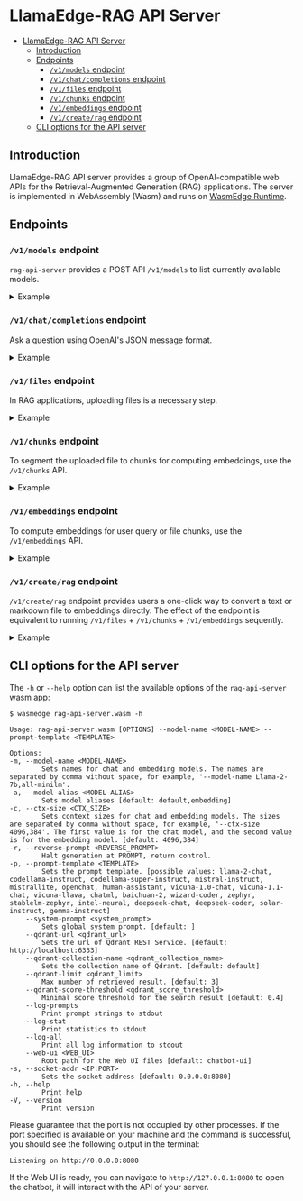# LlamaEdge-RAG API Server

<!-- @import "[TOC]" {cmd="toc" depthFrom=1 depthTo=6 orderedList=false} -->

<!-- code_chunk_output -->

- [LlamaEdge-RAG API Server](#llamaedge-rag-api-server)
  - [Introduction](#introduction)
  - [Endpoints](#endpoints)
    - [`/v1/models` endpoint](#v1models-endpoint)
    - [`/v1/chat/completions` endpoint](#v1chatcompletions-endpoint)
    - [`/v1/files` endpoint](#v1files-endpoint)
    - [`/v1/chunks` endpoint](#v1chunks-endpoint)
    - [`/v1/embeddings` endpoint](#v1embeddings-endpoint)
    - [`/v1/create/rag` endpoint](#v1createrag-endpoint)
  - [CLI options for the API server](#cli-options-for-the-api-server)

<!-- /code_chunk_output -->

## Introduction

LlamaEdge-RAG API server provides a group of OpenAI-compatible web APIs for the Retrieval-Augmented Generation (RAG) applications. The server is implemented in WebAssembly (Wasm) and runs on [WasmEdge Runtime](https://github.com/WasmEdge/WasmEdge).

## Endpoints

### `/v1/models` endpoint

`rag-api-server` provides a POST API `/v1/models` to list currently available models.

<details> <summary> Example </summary>

You can use `curl` to test it on a new terminal:

```bash
curl -X POST http://localhost:8080/v1/models -H 'accept:application/json'
```

If the command runs successfully, you should see the similar output as below in your terminal:

```json
{
    "object":"list",
    "data":[
        {
            "id":"llama-2-chat",
            "created":1697084821,
            "object":"model",
            "owned_by":"Not specified"
        }
    ]
}
```

</details>

### `/v1/chat/completions` endpoint

Ask a question using OpenAI's JSON message format.

<details> <summary> Example </summary>

```bash
curl -X POST http://localhost:8080/v1/chat/completions \
-H 'accept:application/json' \
-H 'Content-Type: application/json' \
-d '{"messages":[{"role":"system", "content": "You are a helpful assistant."}, {"role":"user", "content": "Who is Robert Oppenheimer?"}], "model":"llama-2-chat"}'
```

Here is the response.

```json
{
    "id":"",
    "object":"chat.completion",
    "created":1697092593,
    "model":"llama-2-chat",
    "choices":[
        {
            "index":0,
            "message":{
                "role":"assistant",
                "content":"Robert Oppenheimer was an American theoretical physicist and director of the Manhattan Project, which developed the atomic bomb during World War II. He is widely regarded as one of the most important physicists of the 20th century and is known for his contributions to the development of quantum mechanics and the theory of the atomic nucleus. Oppenheimer was also a prominent figure in the post-war nuclear weapons debate, advocating for international control and regulation of nuclear weapons."
            },
            "finish_reason":"stop"
        }
    ],
    "usage":{
        "prompt_tokens":9,
        "completion_tokens":12,
        "total_tokens":21
    }
}
```

</details>

### `/v1/files` endpoint

In RAG applications, uploading files is a necessary step.

<details> <summary> Example </summary>

The following command upload a text file [paris.txt](https://huggingface.co/datasets/gaianet/paris/raw/main/paris.txt) to the API server via the `/v1/files` endpoint:

```bash
curl -X POST http://127.0.0.1:8080/v1/files -F "file=@paris.txt"
```

If the command is successful, you should see the similar output as below in your terminal:

```json
{
    "id": "file_4bc24593-2a57-4646-af16-028855e7802e",
    "bytes": 2161,
    "created_at": 1711611801,
    "filename": "paris.txt",
    "object": "file",
    "purpose": "assistants"
}
```

The `id` and `filename` fields are important for the next step, for example, to segment the uploaded file to chunks for computing embeddings.

</details>

### `/v1/chunks` endpoint

To segment the uploaded file to chunks for computing embeddings, use the `/v1/chunks` API.

<details> <summary> Example </summary>

The following command sends the uploaded file ID and filename to the API server and gets the chunks:

```bash
curl -X POST http://localhost:8080/v1/chunks \
    -H 'accept:application/json' \
    -H 'Content-Type: application/json' \
    -d '{"id":"file_4bc24593-2a57-4646-af16-028855e7802e", "filename":"paris.txt"}'
```

The following is an example return with the generated chunks:

```json
{
    "id": "file_4bc24593-2a57-4646-af16-028855e7802e",
    "filename": "paris.txt",
    "chunks": [
        "Paris, city and capital of France, ..., for Paris has retained its importance as a centre for education and intellectual pursuits.",
        "Paris’s site at a crossroads ..., drawing to itself much of the talent and vitality of the provinces."
    ]
}
```

</details>

### `/v1/embeddings` endpoint

To compute embeddings for user query or file chunks, use the `/v1/embeddings` API.

<details> <summary> Example </summary>

The following command sends a query to the API server and gets the embeddings as return:

```bash
curl -X POST http://localhost:8080/v1/embeddings \
    -H 'accept:application/json' \
    -H 'Content-Type: application/json' \
    -d '{"model": "e5-mistral-7b-instruct-Q5_K_M", "input":["Paris, city and capital of France, ..., for Paris has retained its importance as a centre for education and intellectual pursuits.", "Paris’s site at a crossroads ..., drawing to itself much of the talent and vitality of the provinces."]}'
```

The embeddings returned are like below:

```json
{
    "object": "list",
    "data": [
        {
            "index": 0,
            "object": "embedding",
            "embedding": [
                0.1428378969,
                -0.0447309874,
                0.007660218049,
                ...
                -0.0128974719,
                -0.03543198109,
                0.03974733502,
                0.00946635101,
                -0.01531364303
            ]
        },
        {
            "index": 1,
            "object": "embedding",
            "embedding": [
                0.0697753951,
                -0.0001159032545,
                0.02073983476,
                ...
                0.03565846011,
                -0.04550019652,
                0.02691745944,
                0.02498772368,
                -0.003226313973
            ]
        }
    ],
    "model": "e5-mistral-7b-instruct-Q5_K_M",
    "usage": {
        "prompt_tokens": 491,
        "completion_tokens": 0,
        "total_tokens": 491
    }
}
```

</details>

### `/v1/create/rag` endpoint

`/v1/create/rag` endpoint provides users a one-click way to convert a text or markdown file to embeddings directly. The effect of the endpoint is equivalent to running `/v1/files` + `/v1/chunks` + `/v1/embeddings` sequently.

<details> <summary> Example </summary>

The following command uploads a text file [paris.txt](https://huggingface.co/datasets/gaianet/paris/raw/main/paris.txt) to the API server via the `/v1/create/rag` endpoint:

```bash
curl -X POST http://127.0.0.1:8080/v1/create/rag -F "file=@paris.txt"
```

The embeddings returned are like below:

```json
{
    "object": "list",
    "data": [
        {
            "index": 0,
            "object": "embedding",
            "embedding": [
                0.1428378969,
                -0.0447309874,
                0.007660218049,
                ...
                -0.0128974719,
                -0.03543198109,
                0.03974733502,
                0.00946635101,
                -0.01531364303
            ]
        },
        {
            "index": 1,
            "object": "embedding",
            "embedding": [
                0.0697753951,
                -0.0001159032545,
                0.02073983476,
                ...
                0.03565846011,
                -0.04550019652,
                0.02691745944,
                0.02498772368,
                -0.003226313973
            ]
        }
    ],
    "model": "e5-mistral-7b-instruct-Q5_K_M",
    "usage": {
        "prompt_tokens": 491,
        "completion_tokens": 0,
        "total_tokens": 491
    }
}
```

</details>

## CLI options for the API server

The `-h` or `--help` option can list the available options of the `rag-api-server` wasm app:

  ```console
  $ wasmedge rag-api-server.wasm -h

  Usage: rag-api-server.wasm [OPTIONS] --model-name <MODEL-NAME> --prompt-template <TEMPLATE>

  Options:
  -m, --model-name <MODEL-NAME>
          Sets names for chat and embedding models. The names are separated by comma without space, for example, '--model-name Llama-2-7b,all-minilm'.
  -a, --model-alias <MODEL-ALIAS>
          Sets model aliases [default: default,embedding]
  -c, --ctx-size <CTX_SIZE>
          Sets context sizes for chat and embedding models. The sizes are separated by comma without space, for example, '--ctx-size 4096,384'. The first value is for the chat model, and the second value is for the embedding model. [default: 4096,384]
  -r, --reverse-prompt <REVERSE_PROMPT>
          Halt generation at PROMPT, return control.
  -p, --prompt-template <TEMPLATE>
          Sets the prompt template. [possible values: llama-2-chat, codellama-instruct, codellama-super-instruct, mistral-instruct, mistrallite, openchat, human-assistant, vicuna-1.0-chat, vicuna-1.1-chat, vicuna-llava, chatml, baichuan-2, wizard-coder, zephyr, stablelm-zephyr, intel-neural, deepseek-chat, deepseek-coder, solar-instruct, gemma-instruct]
      --system-prompt <system_prompt>
          Sets global system prompt. [default: ]
      --qdrant-url <qdrant_url>
          Sets the url of Qdrant REST Service. [default: http://localhost:6333]
      --qdrant-collection-name <qdrant_collection_name>
          Sets the collection name of Qdrant. [default: default]
      --qdrant-limit <qdrant_limit>
          Max number of retrieved result. [default: 3]
      --qdrant-score-threshold <qdrant_score_threshold>
          Minimal score threshold for the search result [default: 0.4]
      --log-prompts
          Print prompt strings to stdout
      --log-stat
          Print statistics to stdout
      --log-all
          Print all log information to stdout
      --web-ui <WEB_UI>
          Root path for the Web UI files [default: chatbot-ui]
  -s, --socket-addr <IP:PORT>
          Sets the socket address [default: 0.0.0.0:8080]
  -h, --help
          Print help
  -V, --version
          Print version
  ```

  Please guarantee that the port is not occupied by other processes. If the port specified is available on your machine and the command is successful, you should see the following output in the terminal:

  ```console
  Listening on http://0.0.0.0:8080
  ```

  If the Web UI is ready, you can navigate to `http://127.0.0.1:8080` to open the chatbot, it will interact with the API of your server.
